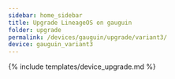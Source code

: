 ```yaml
---
sidebar: home_sidebar
title: Upgrade LineageOS on gauguin
folder: upgrade
permalink: /devices/gauguin/upgrade/variant3/
device: gauguin_variant3
---
```

{% include templates/device_upgrade.md %}
